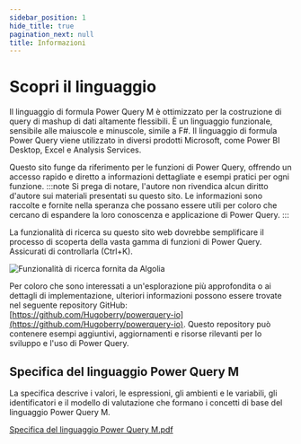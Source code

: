 ```yaml
---
sidebar_position: 1
hide_title: true
pagination_next: null
title: Informazioni
---
```


# Scopri il linguaggio
Il linguaggio di formula Power Query M è ottimizzato per la costruzione di query di mashup di dati altamente flessibili. È un linguaggio funzionale, sensibile alle maiuscole e minuscole, simile a F#. Il linguaggio di formula Power Query viene utilizzato in diversi prodotti Microsoft, come Power BI Desktop, Excel e Analysis Services.

Questo sito funge da riferimento per le funzioni di Power Query, offrendo un accesso rapido e diretto a informazioni dettagliate e esempi pratici per ogni funzione.
:::note
Si prega di notare, l'autore non rivendica alcun diritto d'autore sui materiali presentati su questo sito. Le informazioni sono raccolte e fornite nella speranza che possano essere utili per coloro che cercano di espandere la loro conoscenza e applicazione di Power Query.
:::

La funzionalità di ricerca su questo sito web dovrebbe semplificare il processo di scoperta della vasta gamma di funzioni di Power Query. Assicurati di controllarla (Ctrl+K).

![Funzionalità di ricerca fornita da Algolia](/img/search.png)

Per coloro che sono interessati a un'esplorazione più approfondita o ai dettagli di implementazione, ulteriori informazioni possono essere trovate nel seguente repository GitHub: [https://github.com/Hugoberry/powerquery-io](https://github.com/Hugoberry/powerquery-io). Questo repository può contenere esempi aggiuntivi, aggiornamenti e risorse rilevanti per lo sviluppo e l'uso di Power Query.


## Specifica del linguaggio Power Query M
 
La specifica descrive i valori, le espressioni, gli ambienti e le variabili, gli identificatori e il modello di valutazione che formano i concetti di base del linguaggio Power Query M.

[Specifica del linguaggio Power Query M.pdf](https://download.microsoft.com/download/8/1/A/81A62C9B-04D5-4B6D-B162-D28E4D848552/Power%20Query%20M%20Formula%20Language%20Specification%20(July%202019).pdf)
